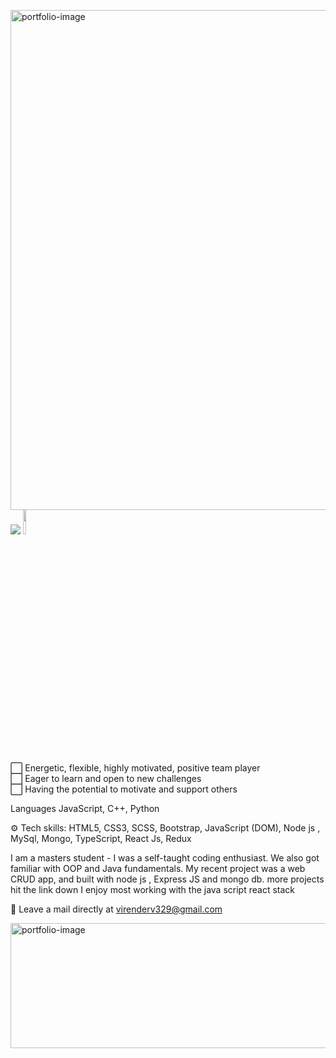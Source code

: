 <a href="https://virenv496.github.io/virender.codes/#/links" target="_blank"><img src="https://media.giphy.com/media/YuEhllLzlespOUqZF6/giphy.gif" align="right" alt="portfolio-image" width="800" height="auto"></a>
<a href="https://www.linkedin.com/in/virender-vishwakarma-952381176/" target="_blank"><img src="https://img.icons8.com/color/96/000000/linkedin-2.png"/></a>
<a href="https://leetcode.com/virenderv329/" target="_blank"><img src="https://miro.medium.com/max/333/1*1W0-bbmt4iiEpp_pPrS0VQ.png" width = "10%"/></a>





⬜️ Energetic, flexible, highly motivated, positive team player</br>
⬜️ Eager to learn and open to new challenges</br>
⬜️ Having the potential to motivate and support others</br>

Languages JavaScript, C++, Python

⚙️ Tech skills: HTML5, CSS3, SCSS, Bootstrap, JavaScript (DOM), Node js , MySql, Mongo, TypeScript, React Js, Redux

I am a masters student - I was a self-taught coding enthusiast.
We also got familiar with OOP and Java fundamentals. My recent project was a web CRUD app, and built with node js , Express JS and mongo db. more projects hit the link down   I enjoy most working with the java script react stack

📩 Leave a mail directly at virenderv329@gmail.com

<a href="https://virenv496.github.io/virender.codes/" target="_blank"><img src="https://camo.githubusercontent.com/d6a9fb6b11d8e28003840f1b5963f7c6dd5d3144ec5f8e65abe91f021ae731e7/68747470733a2f2f6d656469612d657870312e6c6963646e2e636f6d2f646d732f696d6167652f433445313641514653533136324368684353512f70726f66696c652d646973706c61796261636b67726f756e64696d6167652d736872696e6b5f3335305f313430302f302f313632323331313239343832313f653d3136333239363030303026763d6265746126743d4634595f5f75626a316956717a507a49774273696b5f54764a6c684155766b555731725f52524e4463764d" align="right" alt="portfolio-image" width="1000" height="200"></a>





